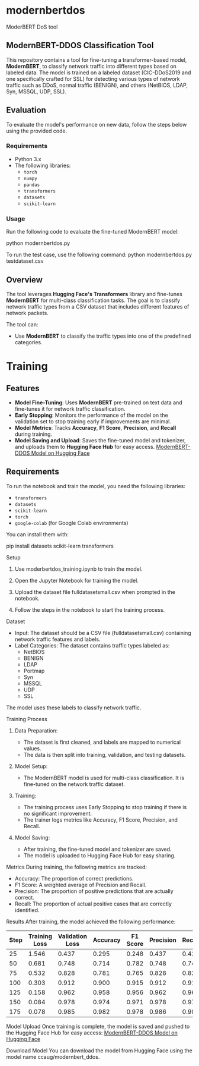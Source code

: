 # modernbertdos
ModerBERT DoS tool

## ModernBERT-DDOS Classification Tool

This repository contains a tool for fine-tuning a transformer-based model, **ModernBERT**, to classify network traffic into different types based on labeled data. The model is trained on a labeled dataset (CIC-DDoS2019 and one specifically crafted for SSL) for detecting various types of network traffic such as DDoS, normal traffic (BENIGN), and others (NetBIOS, LDAP, Syn, MSSQL, UDP, SSL).

## Evaluation

To evaluate the model's performance on new data, follow the steps below using the provided code.

### Requirements
- Python 3.x
- The following libraries:
  - `torch`
  - `numpy`
  - `pandas`
  - `transformers`
  - `datasets`
  - `scikit-learn`

### Usage
Run the following code to evaluate the fine-tuned ModernBERT model:

python modernbertdos.py <dataset>

To run the test case, use the following command:
python modernbertdos.py testdataset.csv

## Overview

The tool leverages **Hugging Face's Transformers** library and fine-tunes **ModernBERT** for multi-class classification tasks. The goal is to classify network traffic types from a CSV dataset that includes different features of network packets.

The tool can:
- Use **ModernBERT** to classify the traffic types into one of the predefined categories.

# Training

## Features

- **Model Fine-Tuning**: Uses **ModernBERT** pre-trained on text data and fine-tunes it for network traffic classification.
- **Early Stopping**: Monitors the performance of the model on the validation set to stop training early if improvements are minimal.
- **Model Metrics**: Tracks **Accuracy**, **F1 Score**, **Precision**, and **Recall** during training.
- **Model Saving and Upload**: Saves the fine-tuned model and tokenizer, and uploads them to **Hugging Face Hub** for easy access. [ModernBERT-DDOS Model on Hugging Face](https://huggingface.co/ccaug/modernbert_ddos)

## Requirements

To run the notebook and train the model, you need the following libraries:

- `transformers`
- `datasets`
- `scikit-learn`
- `torch`
- `google-colab` (for Google Colab environments)

You can install them with:

pip install datasets scikit-learn transformers

Setup
1. Use moderbertdos_training.ipynb to train the model.

2. Open the Jupyter Notebook for training the model.

3. Upload the dataset file fulldatasetsmall.csv when prompted in the notebook.

4. Follow the steps in the notebook to start the training process.

Dataset
- Input: The dataset should be a CSV file (fulldatasetsmall.csv) containing network traffic features and labels.
- Label Categories: The dataset contains traffic types labeled as:
  - NetBIOS
  - BENIGN
  - LDAP
  - Portmap
  - Syn
  - MSSQL
  - UDP
  - SSL

The model uses these labels to classify network traffic.

Training Process
1. Data Preparation:
   - The dataset is first cleaned, and labels are mapped to numerical values.
   - The data is then split into training, validation, and testing datasets.

2. Model Setup:
   - The ModernBERT model is used for multi-class classification. It is fine-tuned on the network traffic dataset.

3. Training:
   - The training process uses Early Stopping to stop training if there is no significant improvement.
   - The trainer logs metrics like Accuracy, F1 Score, Precision, and Recall.

4. Model Saving:
   - After training, the fine-tuned model and tokenizer are saved.
   - The model is uploaded to Hugging Face Hub for easy sharing.

Metrics
During training, the following metrics are tracked:
- Accuracy: The proportion of correct predictions.
- F1 Score: A weighted average of Precision and Recall.
- Precision: The proportion of positive predictions that are actually correct.
- Recall: The proportion of actual positive cases that are correctly identified.

Results
After training, the model achieved the following performance:

| Step | Training Loss | Validation Loss | Accuracy | F1 Score | Precision | Recall |
|------|---------------|-----------------|----------|----------|-----------|--------|
| 25   | 1.546         | 0.437           | 0.295    | 0.248    | 0.437     | 0.437  |
| 50   | 0.681         | 0.748           | 0.714    | 0.782    | 0.748     | 0.748  |
| 75   | 0.532         | 0.828           | 0.781    | 0.765    | 0.828     | 0.828  |
| 100  | 0.303         | 0.912           | 0.900    | 0.915    | 0.912     | 0.912  |
| 125  | 0.158         | 0.962           | 0.958    | 0.956    | 0.962     | 0.962  |
| 150  | 0.084         | 0.978           | 0.974    | 0.971    | 0.978     | 0.978  |
| 175  | 0.078         | 0.985           | 0.982    | 0.978    | 0.986     | 0.986  |

Model Upload
Once training is complete, the model is saved and pushed to the Hugging Face Hub for easy access:
[ModernBERT-DDOS Model on Hugging Face](https://huggingface.co/ccaug/modernbert_ddos)

Download Model
You can download the model from Hugging Face using the model name ccaug/modernbert_ddos.
